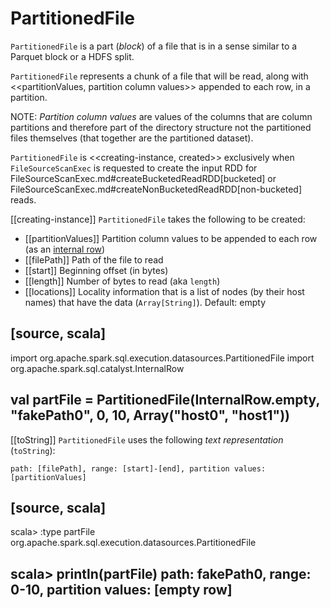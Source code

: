 # PartitionedFile

`PartitionedFile` is a part (_block_) of a file that is in a sense similar to a Parquet block or a HDFS split.

`PartitionedFile` represents a chunk of a file that will be read, along with <<partitionValues, partition column values>> appended to each row, in a partition.

NOTE: *Partition column values* are values of the columns that are column partitions and therefore part of the directory structure not the partitioned files themselves (that together are the partitioned dataset).

`PartitionedFile` is <<creating-instance, created>> exclusively when `FileSourceScanExec` is requested to create the input RDD for FileSourceScanExec.md#createBucketedReadRDD[bucketed] or FileSourceScanExec.md#createNonBucketedReadRDD[non-bucketed] reads.

[[creating-instance]]
`PartitionedFile` takes the following to be created:

* [[partitionValues]] Partition column values to be appended to each row (as an [internal row](InternalRow.md))
* [[filePath]] Path of the file to read
* [[start]] Beginning offset (in bytes)
* [[length]] Number of bytes to read (aka `length`)
* [[locations]] Locality information that is a list of nodes (by their host names) that have the data (`Array[String]`). Default: empty

[source, scala]
----
import org.apache.spark.sql.execution.datasources.PartitionedFile
import org.apache.spark.sql.catalyst.InternalRow

val partFile = PartitionedFile(InternalRow.empty, "fakePath0", 0, 10, Array("host0", "host1"))
----

[[toString]]
`PartitionedFile` uses the following *text representation* (`toString`):

```
path: [filePath], range: [start]-[end], partition values: [partitionValues]
```

[source, scala]
----
scala> :type partFile
org.apache.spark.sql.execution.datasources.PartitionedFile

scala> println(partFile)
path: fakePath0, range: 0-10, partition values: [empty row]
----

